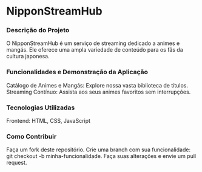 # NipponStreamHub
### Descrição do Projeto
O NipponStreamHub é um serviço de streaming dedicado a animes e mangás. Ele oferece uma ampla variedade de conteúdo para os fãs da cultura japonesa.

### Funcionalidades e Demonstração da Aplicação
Catálogo de Animes e Mangás: Explore nossa vasta biblioteca de títulos.
Streaming Contínuo: Assista aos seus animes favoritos sem interrupções.

### Tecnologias Utilizadas
Frontend: HTML, CSS, JavaScript

### Como Contribuir
Faça um fork deste repositório.
Crie uma branch com sua funcionalidade: git checkout -b minha-funcionalidade.
Faça suas alterações e envie um pull request.

